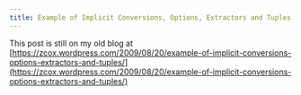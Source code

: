 ```yaml
---
title: Example of Implicit Conversions, Options, Extractors and Tuples
---
```


This post is still on my old blog at [https://zcox.wordpress.com/2009/08/20/example-of-implicit-conversions-options-extractors-and-tuples/](https://zcox.wordpress.com/2009/08/20/example-of-implicit-conversions-options-extractors-and-tuples/)
